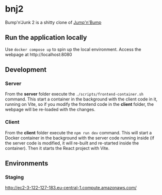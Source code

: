 # bnj2

Bump'n'Junk 2 is a shitty clone of [Jump'n'Bump](https://en.wikipedia.org/wiki/Jump_%27n_Bump)

## Run the application locally

Use `docker compose up` to spin up the local environment. Access the webpage at http://localhost:8080

## Development

### Server

From the **server** folder execute the `./scripts/frontend-container.sh` command. This start a container in the background with the client code in it, running on Vite, so if you modify the frontend code in the **client** folder, the webpage will be re-loaded with the changes.

### Client

From the **client** folder execute the `npm run dev` command. This will start a Docker container in the background with the server code running inside (if the server code is modified, it will re-built and re-started inside the container). Then it starts the React project with Vite.

## Environments

### Staging

http://ec2-3-122-127-183.eu-central-1.compute.amazonaws.com/
